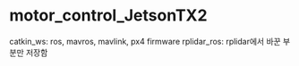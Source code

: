 # motor_control_JetsonTX2

catkin_ws: ros, mavros, mavlink, px4 firmware
rplidar_ros: rplidar에서 바꾼 부분만 저장함
